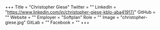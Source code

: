 +++
Title = "Christopher Giese"
Twitter = ""
LinkedIn = "https://www.linkedin.com/in/christopher-giese-kblo-aba41917/"
GitHub = ""
Website = ""
Employer = "Softplan"
Role = ""
Image = "christopher-giese.jpg"
GitLab = ""
Facebook = ""
+++
